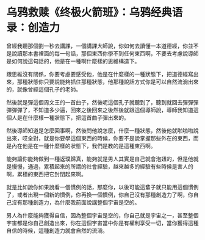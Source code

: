 # 乌鸦救赎《终极火箭班》：乌鸦经典语录：创造力

曾經我聽那個劉一秒去講課，一個講課大師說，你如何去讀懂一本道德經，你並不是說讀那本書裡面的每一句話，那個東西你學不到任何東西啊，不要去考慮說導師是如何說這句話的，他是在一種啊什麼樣的思維構造下。

跟思維沒有關係，你要考慮要感受他，他是在什麼樣的一種狀態下，把道德經寫出來，那種狀態你只要說能夠抓住那種狀態，他那種說話方式你是可以自然流淌出來的，就像曾經這個孔子的老師。

然後就是彈這個周文王的一首曲子，然後呢這個孔子就聽到了，聽到就回去彈彈彈彈彈彈了，不知道多少遍，回來之後回來之後然後就跟這個導師說，導師我知道這個人是在什麼樣一種狀態下，把這首曲子彈出來的。

然後導師知道是怎麼回事啊，然後問他說怎麼，什麼一種狀態，然後他就啪啪啪說出來，哎全對，就是你要學這個東西的時候，你要不是說掌握那些外在的東西，而是內在他是在一種什麼樣的狀態下，我們是教的是這種東西啊。

能夠讓你能夠做到一種返璞歸真，能夠就是男人其實是自己就會泡妞的，但是他就是慢慢，通過，累積起來的所謂的社會經驗，越來越多的經驗有些時候是害人的啊，累積的東西把它封閉起來啊。

就是比如說你如果說看一個慣例的話，那麼你，以後可能這輩子就只能用這個慣例了，或者出現一個新的慣例，你再換一個慣例，你自己沒有那種創造力了啊，你自己沒有那種創造力，為什麼我前面說講整個宇宙是空的。

男人為什麼能夠獲得自信，因為整個宇宙是空的，你自己就是宇宙之一，甚至整個宇宙都是你自己創造出來，你在這個宇宙當中你是有權利享受一切，當你獲得這種自信的時候，這種創造力就會自然的流淌。

